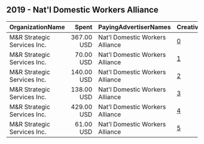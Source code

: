 ## 2019 - Nat'l Domestic Workers Alliance 
|OrganizationName|Spent|PayingAdvertiserNames|CreativeUrls|Impressions|Genders|AgeBrackets|CountryCodes|BillingAddresses|CandidateBallotInformation|
|:---|---:|:---|:---|---:|:---|:---|:---|:---|:---|
|M&R Strategic Services  Inc.|367.00 USD|Nat'l Domestic Workers Alliance|[0](https://www.snap.com/political-ads/asset/1af49a2ac690f9803cef903954b800e6923016d296191121a59ac91ea4e31b72?mediaType=jpg)|100,198|FEMALE|18+|united states|"1901 L St NW,Washington,20036,US"||
|M&R Strategic Services  Inc.|70.00 USD|Nat'l Domestic Workers Alliance|[1](https://www.snap.com/political-ads/asset/b8baa5ed8b1fe373020187246ef83db1244ba68cf7a194aa2a71c52c56287a3d?mediaType=jpg)|20,490|FEMALE|18+|united states|"1901 L St NW,Washington,20036,US"||
|M&R Strategic Services  Inc.|140.00 USD|Nat'l Domestic Workers Alliance|[2](https://www.snap.com/political-ads/asset/078668deefff4b7383ffa7a37435acc9b89a0092409021c3d2d1776ed8739b96?mediaType=jpg)|40,272|FEMALE|18+|united states|"1901 L St NW,Washington,20036,US"||
|M&R Strategic Services  Inc.|138.00 USD|Nat'l Domestic Workers Alliance|[3](https://www.snap.com/political-ads/asset/49303b75df73b06eb2d07e65466ee69ede609979735f4065a5d671988c802335?mediaType=png)|39,959|FEMALE|18+|united states|"1901 L St NW,Washington,20036,US"||
|M&R Strategic Services  Inc.|429.00 USD|Nat'l Domestic Workers Alliance|[4](https://www.snap.com/political-ads/asset/eedc5750e31bfba566d7c3f8c1c1251288b081a4f0fd87447b23ea463bea3ecf?mediaType=jpg)|130,975|FEMALE|18+|united states|"1901 L St NW,Washington,20036,US"||
|M&R Strategic Services  Inc.|61.00 USD|Nat'l Domestic Workers Alliance|[5](https://www.snap.com/political-ads/asset/987f92eb1e02886e05136956774115b7e8c36a2b4036aee5b3869cc6d46eec38?mediaType=jpg)|17,627|FEMALE|18+|united states|"1901 L St NW,Washington,20036,US"||
